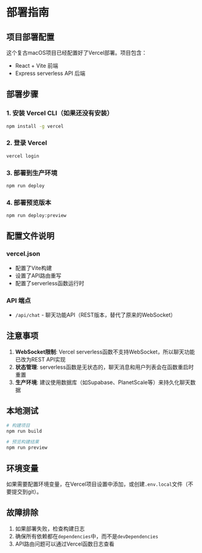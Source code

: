 # 部署指南

## 项目部署配置

这个复古macOS项目已经配置好了Vercel部署。项目包含：
- React + Vite 前端
- Express serverless API 后端

## 部署步骤

### 1. 安装 Vercel CLI（如果还没有安装）
```bash
npm install -g vercel
```

### 2. 登录 Vercel
```bash
vercel login
```

### 3. 部署到生产环境
```bash
npm run deploy
```

### 4. 部署预览版本
```bash
npm run deploy:preview
```

## 配置文件说明

### vercel.json
- 配置了Vite构建
- 设置了API路由重写
- 配置了serverless函数运行时

### API 端点
- `/api/chat` - 聊天功能API（REST版本，替代了原来的WebSocket）

## 注意事项

1. **WebSocket限制**: Vercel serverless函数不支持WebSocket，所以聊天功能已改为REST API实现
2. **状态管理**: serverless函数是无状态的，聊天消息和用户列表会在函数重启时重置
3. **生产环境**: 建议使用数据库（如Supabase、PlanetScale等）来持久化聊天数据

## 本地测试

```bash
# 构建项目
npm run build

# 预览构建结果
npm run preview
```

## 环境变量

如果需要配置环境变量，在Vercel项目设置中添加，或创建`.env.local`文件（不要提交到git）。

## 故障排除

1. 如果部署失败，检查构建日志
2. 确保所有依赖都在`dependencies`中，而不是`devDependencies`
3. API路由问题可以通过Vercel函数日志查看